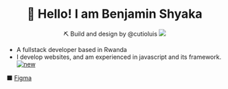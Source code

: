 



<h1 align="center">
  👋 Hello! I am Benjamin Shyaka
</h1>
<p align="center">
 ⛏ Build and design by <a src="https://github.com/cutioluis">@cutioluis</a>
  <img src="https://raw.githubusercontent.com/cutioluis/react-dark-portfolio/master/src/assets/dark-md.PNG" />
</p>

 - A fullstack developer based in Rwanda
 - I develop websites, and am experienced in javascript and its framework.
[![new](https://raw.githubusercontent.com/cutioluis/react-dark-portfolio/master/src/assets/new-feature.PNG "new")](https://raw.githubusercontent.com/cutioluis/react-dark-portfolio/master/src/assets/new-feature.PNG "new")

⬛ [Figma](https://www.figma.com/file/MXTISVrnKYVVz6NCqQVHJU/React-Developer?node-id=0%3A1 "Figma")





